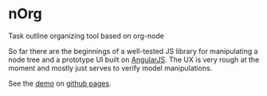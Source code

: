 nOrg
====

Task outline organizing tool based on org-node

So far there are the beginnings of a well-tested JS library for
manipulating a node tree and a prototype UI built on
[AngularJS](http://angularjs.org/).  The UX is very rough at the
moment and mostly just serves to verify model manipulations.

See the [demo](http://rpatterson.github.io/nOrg/src/nOrg-ng/) on
[github pages](https://help.github.com/categories/20/articles).
